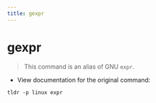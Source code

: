 ```yaml
---
title: gexpr
---
```

# gexpr

> This command is an alias of GNU `expr`.

- View documentation for the original command:

`tldr -p linux expr`
